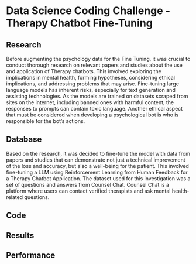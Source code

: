 # Data Science Coding Challenge - Therapy Chatbot Fine-Tuning

## Research
Before augmenting the psychology data for the Fine Tuning, it was crucial to conduct thorough research on relevant papers and studies about the use and application of Therapy chatbots. This involved exploring the implications in mental health, forming hypotheses, considering ethical implications, and addressing problems that may arise. Fine-tuning large language models has inherent risks, especially for text generation and assisting technologies. As the models are trained on datasets scraped from sites on the internet, including banned ones with harmful content, the responses to prompts can contain toxic language. Another ethical aspect that must be considered when developing a psychological bot is who is responsible for the bot’s actions.

## Database
Based on the research, it was decided to fine-tune the model with data from papers and studies that can demonstrate not just a technical improvement of the loss and accuracy, but also a well-being for the patient. This involved fine-tuning a LLM using Reinforcement Learning from Human Feedback for a Therapy Chatbot Application. The dataset used for this investigation was a set of questions and answers from Counsel Chat. Counsel Chat is a platform where users can contact verified therapists and ask mental health-related questions.

## Code

## Results

## Performance
